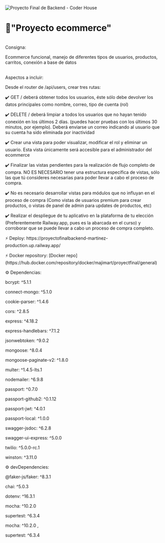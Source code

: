 ![Proyecto Final de Backend - Coder House](https://github.com/MaJiMart/proyectoFinalBackend-Martinez/assets/116087573/e7e9c026-8ccf-407b-ba77-f95117d5dbb6)

<h1>📌"Proyecto ecommerce"</h1>

<br>Consigna:</br>
<p>Ecommerce funcional, manejo de diferentes tipos de usuarios, productos, carritos, conexión a base de datos</p>

<br>Aspectos a incluir:</br>
<p>Desde el router de /api/users, crear tres rutas:</p>
<p>✔️ GET  /  deberá obtener todos los usuarios, éste sólo debe devolver los datos principales como nombre, correo, tipo de cuenta (rol)</p>
<p>✔️ DELETE / deberá limpiar a todos los usuarios que no hayan tenido conexión en los últimos 2 días. (puedes hacer pruebas con los últimos 30 minutos, por ejemplo). Deberá enviarse un correo indicando al usuario que su cuenta ha sido eliminada por inactividad</p>
<p>✔️ Crear una vista para poder visualizar, modificar el rol y eliminar un usuario. Esta vista únicamente será accesible para el administrador del ecommerce</p>
<p>✔️ Finalizar las vistas pendientes para la realización de flujo completo de compra. NO ES NECESARIO tener una estructura específica de vistas, sólo las que tú consideres necesarias para poder llevar a cabo el proceso de compra.</p>
<p>✔️ No es necesario desarrollar vistas para módulos que no influyan en el proceso de compra (Como vistas de usuarios premium para crear productos, o vistas de panel de admin para updates de productos, etc)</p>
<p>✔️ Realizar el despliegue de tu aplicativo en la plataforma de tu elección (Preferentemente Railway.app, pues es la abarcada en el curso) y corroborar que se puede llevar a cabo un proceso de compra completo.</p>

<P>⚡ Deploy: https://proyectofinalbackend-martinez-production.up.railway.app/</P>
<P>⚡ Docker repository: [Docker repo](https://hub.docker.com/repository/docker/majimart/proyectfinal/general)</P>

<p>⚙️ Dependencias:</p>
    <P>bcrypt: ^5.1.1</P>
    <P>connect-mongo: ^5.1.0</P>
    <P>cookie-parser: ^1.4.6</P>
    <P>cors: ^2.8.5</P>
    <P>express: ^4.18.2</P>
    <P>express-handlebars: ^7.1.2</P>
    <P>jsonwebtoken: ^9.0.2</P>
    <P>mongoose: ^8.0.4</P>
    <P>mongoose-paginate-v2: ^1.8.0</P>
    <P>multer: ^1.4.5-lts.1</P>
    <P>nodemailer: ^6.9.8</P>
    <P>passport: ^0.7.0</P>
    <P>passport-github2: ^0.1.12</P>
    <P>passport-jwt: ^4.0.1</P>
    <P>passport-local: ^1.0.0</P>
    <P>swagger-jsdoc: ^6.2.8</P>
    <P>swagger-ui-express: ^5.0.0</P>
    <P>twilio: ^5.0.0-rc.1</P>
    <P>winston: ^3.11.0
    </p>
    
<p>⚙️ devDependencies:</p>
    <P>@faker-js/faker: ^8.3.1</P>
    <P>chai: ^5.0.3</P>
    <P>dotenv: ^16.3.1</P>
    <P>mocha: ^10.2.0</P>
    <P>supertest: ^6.3.4</P>
    <p>mocha: ^10.2.0 ,</p>
    <p>supertest: ^6.3.4

</p>
